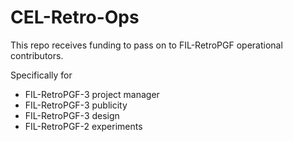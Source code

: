 # CEL-Retro-Ops
This repo receives funding to pass on to FIL-RetroPGF operational contributors. 

Specifically for 
- FIL-RetroPGF-3 project manager
- FIL-RetroPGF-3 publicity
- FIL-RetroPGF-3 design
- FIL-RetroPGF-2 experiments
